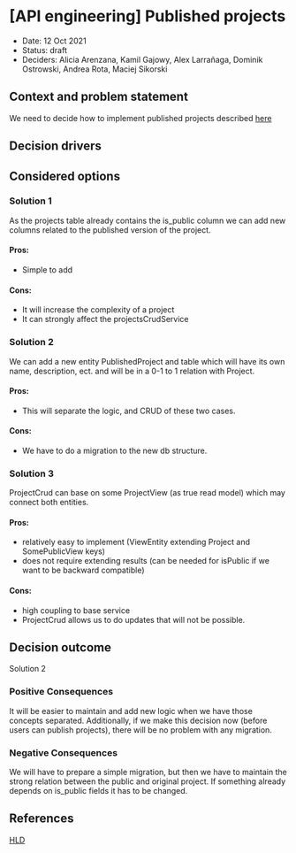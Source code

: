 # [API engineering] Published projects

* Date: 12 Oct 2021
* Status: draft
* Deciders: Alicia Arenzana, Kamil Gajowy, Alex Larrañaga, Dominik Ostrowski, Andrea Rota, Maciej Sikorski

## Context and problem statement
We need to decide how to implement published projects described [here](../hld/projects/publish/high-level-design.md)

## Decision drivers


## Considered options
### Solution 1
As the projects table already contains the is_public column we can add new columns related to the published version of the project.

#### Pros:
* Simple to add
#### Cons:
* It will increase the complexity of a project
* It can strongly affect the projectsCrudService

### Solution 2
We can add a new entity PublishedProject and table which will have its own name, description, ect. and will be in a 0-1 to 1 relation with Project.

#### Pros:
* This will separate the logic, and CRUD of these two cases.
#### Cons:
* We have to do a migration to the new db structure.

### Solution 3
ProjectCrud can base on some ProjectView (as true read model) which may connect both entities.

#### Pros:
* relatively easy to implement (ViewEntity extending Project and SomePublicView keys)
* does not require extending results (can be needed for isPublic if we want to be backward compatible)
#### Cons:
* high coupling to base service
* ProjectCrud allows us to do updates that will not be possible.

## Decision outcome
Solution 2

### Positive Consequences
It will be easier to maintain and add new logic when we have those concepts separated.
Additionally, if we make this decision now (before users can publish projects), there will be no problem with any migration. 

### Negative Consequences
We will have to prepare a simple migration, but then we have to maintain the strong relation between the public and original project.
If something already depends on is_public fields it has to be changed.

## References
[HLD](../hld/projects/publish)
